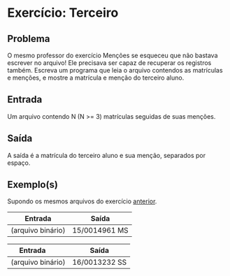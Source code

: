 Exercício: Terceiro
===================


Problema
--------

O mesmo professor do exercício Menções se esqueceu que não bastava escrever no arquivo! Ele precisava ser capaz de recuperar os registros também. Escreva um programa que leia o arquivo contendos as matrículas e menções, e mostre a matrícula e menção do terceiro aluno.


Entrada
-------

Um arquivo contendo N (N >= 3) matrículas seguidas de suas menções.


Saída
-----

A saída é a matrícula do terceiro aluno e sua menção, separados por espaço.


Exemplo(s)
----------

Supondo os mesmos arquivos do exercício [anterior](../00-mencoes).

| Entrada           | Saída         |
|-------------------|---------------|
| (arquivo binário) | 15/0014961 MS |

| Entrada           | Saída         |
|-------------------|---------------|
| (arquivo binário) | 16/0013232 SS |
